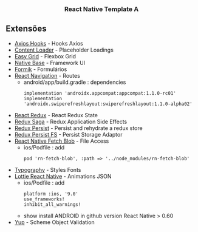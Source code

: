 <p align="center">
  <h3 align="center">React Native Template A</h3>
</p>

## Extensões
- [Axios Hooks](https://github.com/simoneb/axios-hooks) - Hooks Axios
- [Content Loader](https://github.com/danilowoz/react-content-loader) - Placeholder Loadings
- [Easy Grid](https://github.com/GeekyAnts/react-native-easy-grid) - Flexbox Grid
- [Native Base](https://github.com/GeekyAnts/NativeBase) - Framework UI
- [Formik](https://jaredpalmer.com/formik/docs/overview) - Formulários
- [React Navigation](https://reactnavigation.org/docs/en/getting-started.html) - Routes
  - android/app/build.gradle : dependencies
    ```
    implementation 'androidx.appcompat:appcompat:1.1.0-rc01'
    implementation 'androidx.swiperefreshlayout:swiperefreshlayout:1.1.0-alpha02'
    ```
- [React Redux](https://github.com/reduxjs/react-redux) - React Redux State
- [Redux Saga](https://redux-saga.js.org/) - Redux Application Side Effects
- [Redux Persist](https://github.com/rt2zz/redux-persist) - Persist and rehydrate a redux store
- [Redux Persist FS](https://github.com/robwalkerco/redux-persist-filesystem-storage) - Persist Storage Adaptor
- [React Native Fetch Blob](https://github.com/joltup/rn-fetch-blob) - File Access
  - ios/Podfile : add
    ```
    pod 'rn-fetch-blob', :path => '../node_modules/rn-fetch-blob'
    ```
- [Typography](https://github.com/hectahertz/react-native-typography) - Styles Fonts
- [Lottie React Native](https://github.com/react-native-community/lottie-react-native) - Animations JSON
  - ios/Podfile : add
    ```
    platform :ios, '9.0'
    use_frameworks!
    inhibit_all_warnings!
    ```
  - show install ANDROID in github version React Native > 0.60
- [Yup](https://github.com/jquense/yup) - Scheme Object Validation

